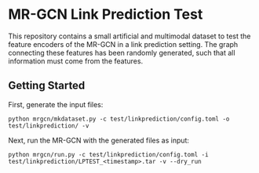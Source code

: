 # MR-GCN Link Prediction Test

This repository contains a small artificial and multimodal dataset to test the feature encoders of the MR-GCN in a link prediction setting. The graph connecting these features has been randomly generated, such that all information must come from the features.

## Getting Started

First, generate the input files:

    python mrgcn/mkdataset.py -c test/linkprediction/config.toml -o test/linkprediction/ -v

Next, run the MR-GCN with the generated files as input:

    python mrgcn/run.py -c test/linkprediction/config.toml -i test/linkprediction/LPTEST_<timestamp>.tar -v --dry_run
